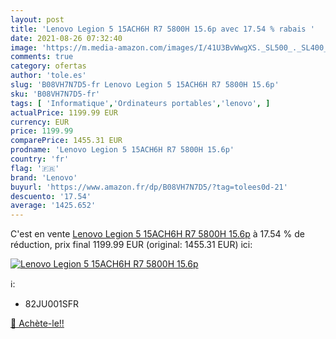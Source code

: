 ```yaml
---
layout: post
title: 'Lenovo Legion 5 15ACH6H R7 5800H 15.6p avec 17.54 % rabais '
date: 2021-08-26 07:32:40
image: 'https://m.media-amazon.com/images/I/41U3BvWwgXS._SL500_._SL400_.jpg'
comments: true
category: ofertas
author: 'tole.es'
slug: 'B08VH7N7D5-fr Lenovo Legion 5 15ACH6H R7 5800H 15.6p'
sku: 'B08VH7N7D5-fr'
tags: [ 'Informatique','Ordinateurs portables','lenovo', ]
actualPrice: 1199.99 EUR
currency: EUR
price: 1199.99
comparePrice: 1455.31 EUR
prodname: 'Lenovo Legion 5 15ACH6H R7 5800H 15.6p'
country: 'fr'
flag: '🇫🇷'
brand: 'Lenovo'
buyurl: 'https://www.amazon.fr/dp/B08VH7N7D5/?tag=tolees0d-21'
descuento: '17.54'
average: '1425.652'
---
```


C'est en vente [Lenovo Legion 5 15ACH6H R7 5800H 15.6p](https://www.amazon.fr/dp/B08VH7N7D5/?tag=tolees0d-21)  à  17.54 % de réduction, prix final  1199.99 EUR (original: 1455.31 EUR) ici:

[![Lenovo Legion 5 15ACH6H R7 5800H 15.6p](https://m.media-amazon.com/images/I/41U3BvWwgXS._SL500_._SL400_.jpg)](https://www.amazon.fr/dp/B08VH7N7D5/?tag=tolees0d-21)

ℹ️:

- 82JU001SFR

[🛒 Achète-le!!](https://www.amazon.fr/dp/B08VH7N7D5/?tag=tolees0d-21)
